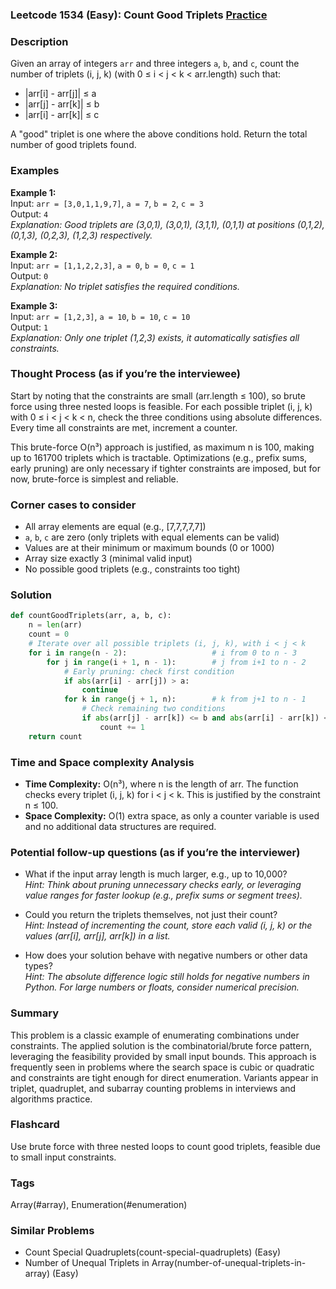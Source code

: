 ### Leetcode 1534 (Easy): Count Good Triplets [Practice](https://leetcode.com/problems/count-good-triplets)

### Description  
Given an array of integers `arr` and three integers `a`, `b`, and `c`, count the number of triplets (i, j, k) (with 0 ≤ i < j < k < arr.length) such that:
- |arr[i] - arr[j]| ≤ a
- |arr[j] - arr[k]| ≤ b
- |arr[i] - arr[k]| ≤ c

A "good" triplet is one where the above conditions hold. Return the total number of good triplets found.

### Examples  

**Example 1:**  
Input: `arr = [3,0,1,1,9,7]`, `a = 7`, `b = 2`, `c = 3`  
Output: `4`  
*Explanation: Good triplets are (3,0,1), (3,0,1), (3,1,1), (0,1,1) at positions (0,1,2), (0,1,3), (0,2,3), (1,2,3) respectively.*

**Example 2:**  
Input: `arr = [1,1,2,2,3]`, `a = 0`, `b = 0`, `c = 1`  
Output: `0`  
*Explanation: No triplet satisfies the required conditions.*

**Example 3:**  
Input: `arr = [1,2,3]`, `a = 10`, `b = 10`, `c = 10`  
Output: `1`  
*Explanation: Only one triplet (1,2,3) exists, it automatically satisfies all constraints.*

### Thought Process (as if you’re the interviewee)  
Start by noting that the constraints are small (arr.length ≤ 100), so brute force using three nested loops is feasible. For each possible triplet (i, j, k) with 0 ≤ i < j < k < n, check the three conditions using absolute differences. Every time all constraints are met, increment a counter.

This brute-force O(n³) approach is justified, as maximum n is 100, making up to 161700 triplets which is tractable. Optimizations (e.g., prefix sums, early pruning) are only necessary if tighter constraints are imposed, but for now, brute-force is simplest and reliable.

### Corner cases to consider  
- All array elements are equal (e.g., [7,7,7,7,7])  
- `a`, `b`, `c` are zero (only triplets with equal elements can be valid)  
- Values are at their minimum or maximum bounds (0 or 1000)  
- Array size exactly 3 (minimal valid input)  
- No possible good triplets (e.g., constraints too tight)

### Solution

```python
def countGoodTriplets(arr, a, b, c):
    n = len(arr)
    count = 0
    # Iterate over all possible triplets (i, j, k), with i < j < k
    for i in range(n - 2):                   # i from 0 to n - 3
        for j in range(i + 1, n - 1):        # j from i+1 to n - 2
            # Early pruning: check first condition
            if abs(arr[i] - arr[j]) > a:
                continue
            for k in range(j + 1, n):        # k from j+1 to n - 1
                # Check remaining two conditions
                if abs(arr[j] - arr[k]) <= b and abs(arr[i] - arr[k]) <= c:
                    count += 1
    return count
```

### Time and Space complexity Analysis  

- **Time Complexity:** O(n³), where n is the length of arr. The function checks every triplet (i, j, k) for i < j < k. This is justified by the constraint n ≤ 100.
- **Space Complexity:** O(1) extra space, as only a counter variable is used and no additional data structures are required.

### Potential follow-up questions (as if you’re the interviewer)  

- What if the input array length is much larger, e.g., up to 10,000?  
  *Hint: Think about pruning unnecessary checks early, or leveraging value ranges for faster lookup (e.g., prefix sums or segment trees).*

- Could you return the triplets themselves, not just their count?  
  *Hint: Instead of incrementing the count, store each valid (i, j, k) or the values (arr[i], arr[j], arr[k]) in a list.*

- How does your solution behave with negative numbers or other data types?  
  *Hint: The absolute difference logic still holds for negative numbers in Python. For large numbers or floats, consider numerical precision.*

### Summary
This problem is a classic example of enumerating combinations under constraints. The applied solution is the combinatorial/brute force pattern, leveraging the feasibility provided by small input bounds. This approach is frequently seen in problems where the search space is cubic or quadratic and constraints are tight enough for direct enumeration. Variants appear in triplet, quadruplet, and subarray counting problems in interviews and algorithms practice.


### Flashcard
Use brute force with three nested loops to count good triplets, feasible due to small input constraints.

### Tags
Array(#array), Enumeration(#enumeration)

### Similar Problems
- Count Special Quadruplets(count-special-quadruplets) (Easy)
- Number of Unequal Triplets in Array(number-of-unequal-triplets-in-array) (Easy)